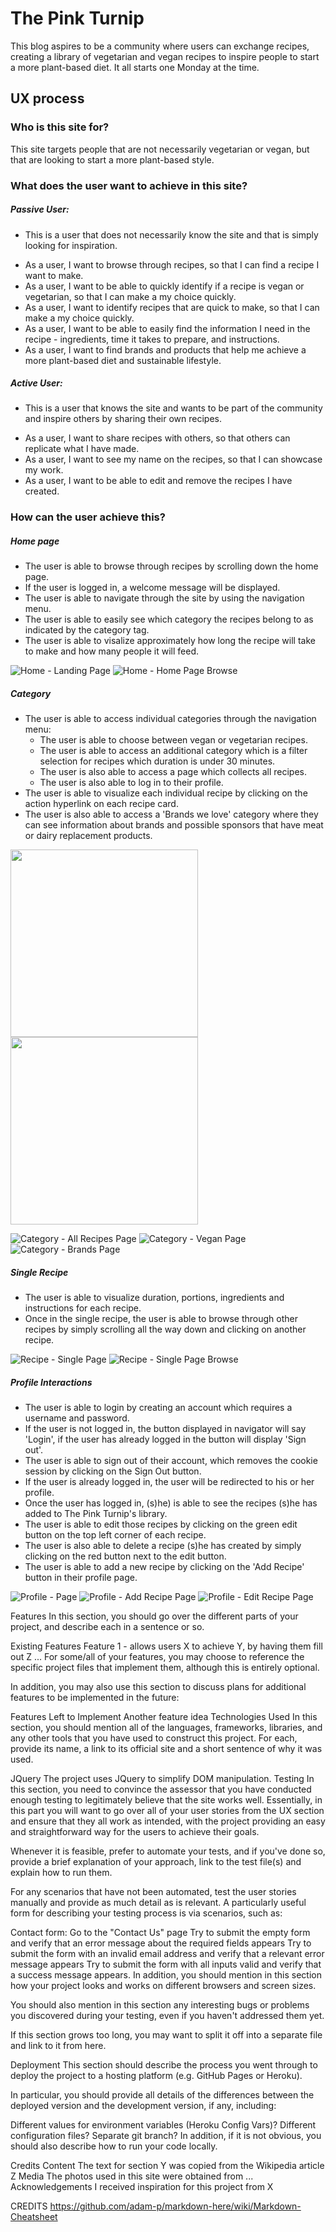 #   The Pink Turnip
This blog aspires to be a community where users can exchange recipes, 
creating a library of vegetarian and vegan recipes to inspire people to 
start a more plant-based diet. 
It all starts one Monday at the time.

##  UX process
### Who is this site for?
This site targets people that are not necessarily vegetarian or vegan, 
but that are looking to start a more plant-based style.

### What does the user want to achieve in this site?
#####   Passive User:
*   This is a user that does not necessarily know the site and that is simply 
looking for inspiration.
-   As a user, I want to browse through recipes, so that I can find a recipe 
I want to make.
-   As a user, I want to be able to quickly identify if a recipe is vegan 
or vegetarian, so that I can make a my choice quickly.
-   As a user, I want to identify recipes that are quick to make, so that I 
can make a my choice quickly.
-   As a user, I want to be able to easily find the information I need in 
the recipe - ingredients, time it takes to prepare, and instructions.
-   As a user, I want to find brands and products that help me achieve a more 
plant-based diet and sustainable lifestyle.

#####   Active User:
*   This is a user that knows the site and wants to be part of the community 
and inspire others by sharing their own recipes.
-   As a user, I want to share recipes with others, so that others can replicate 
what I have made.
-   As a user, I want to see my name on the recipes, so that I can showcase 
my work.
-   As a user, I want to be able to edit and remove the recipes I have created.

### How can the user achieve this?
#####   Home page
- The user is able to browse through recipes by scrolling down the home page.
- If the user is logged in, a welcome message will be displayed.
- The user is able to navigate through the site by using the navigation menu.
- The user is able to easily see which category the recipes belong to as indicated by the 
category tag.
- The user is able to visalize approximately how long the recipe will take to make and 
how many people it will feed.


![Home - Landing Page](/static/img/documentation/home-page.png)
![Home - Home Page Browse](/static/img/documentation/home-browse-page.png)

#####   Category
- The user is able to access individual categories through the navigation menu:
    - The user is able to choose between vegan or vegetarian recipes.
    - The user is able to access an additional category which is a filter selection for recipes 
    which duration is under 30 minutes.
    - The user is also able to access a page which collects all recipes.
    - The user is also able to log in to their profile.
- The user is able to visualize each individual recipe by clicking on the action 
hyperlink on each recipe card.
- The user is also able to access a 'Brands we love' category where they can see information 
about brands and possible sponsors that have meat or dairy replacement products.

<img width="300" height="300" src="../img/documentation/categories/all-recipes-page.png">
<img width="300" height="300" src="../img/documentation/categories/vegan-page.png">

![Category - All Recipes Page](/static/img/documentation/categories/all-recipes-page.png)
![Category - Vegan Page](/static/img/documentation/categories/vegan-page.png)
![Category - Brands Page](https://github.com/a-telier/blog/static/img/documentation/categories/brands-page.png)

#####   Single Recipe
- The user is able to visualize duration, portions, ingredients and instructions for each recipe.
- Once in the single recipe, the user is able to browse through other recipes by simply 
scrolling all the way down and clicking on another recipe.

![Recipe - Single Page](/static/img/documentation/recipes/single-page.png)
![Recipe - Single Page Browse](/static/img/documentation/recipes/single-page-others.png)

#####   Profile Interactions
- The user is able to login by creating an account which requires a username and password.
- If the user is not logged in, the button displayed in navigator will say 'Login', if the 
user has already logged in the button will display 'Sign out'.
- The user is able to sign out of their account, which removes the cookie session by clicking on 
the Sign Out button.
- If the user is already logged in, the user will be redirected to his or her profile.
- Once the user has logged in, (s)he) is able to see the recipes (s)he has added to The Pink 
Turnip's library.
- The user is able to edit those recipes by clicking on the green edit button on the top left 
corner of each recipe.
- The user is also able to delete a recipe (s)he has created by simply clicking 
on the red button next to the edit button.
- The user is able to add a new recipe by clicking on the 'Add Recipe' button in their profile page.

![Profile - Page](/static/img/documentation/profile/profile-page.png)
![Profile - Add Recipe Page](/static/img/documentation/profile/add-recipe-page.png)
![Profile - Edit Recipe Page](/static/img/documentation/profile/edit-recipe-page.png)


Features
In this section, you should go over the different parts of your project, and describe each in a sentence or so.

Existing Features
Feature 1 - allows users X to achieve Y, by having them fill out Z
...
For some/all of your features, you may choose to reference the specific project files that implement them, although this is entirely optional.

In addition, you may also use this section to discuss plans for additional features to be implemented in the future:

Features Left to Implement
Another feature idea
Technologies Used
In this section, you should mention all of the languages, frameworks, libraries, and any other tools that you have used to construct this project. For each, provide its name, a link to its official site and a short sentence of why it was used.

JQuery
The project uses JQuery to simplify DOM manipulation.
Testing
In this section, you need to convince the assessor that you have conducted enough testing to legitimately believe that the site works well. Essentially, in this part you will want to go over all of your user stories from the UX section and ensure that they all work as intended, with the project providing an easy and straightforward way for the users to achieve their goals.

Whenever it is feasible, prefer to automate your tests, and if you've done so, provide a brief explanation of your approach, link to the test file(s) and explain how to run them.

For any scenarios that have not been automated, test the user stories manually and provide as much detail as is relevant. A particularly useful form for describing your testing process is via scenarios, such as:

Contact form:
Go to the "Contact Us" page
Try to submit the empty form and verify that an error message about the required fields appears
Try to submit the form with an invalid email address and verify that a relevant error message appears
Try to submit the form with all inputs valid and verify that a success message appears.
In addition, you should mention in this section how your project looks and works on different browsers and screen sizes.

You should also mention in this section any interesting bugs or problems you discovered during your testing, even if you haven't addressed them yet.

If this section grows too long, you may want to split it off into a separate file and link to it from here.

Deployment
This section should describe the process you went through to deploy the project to a hosting platform (e.g. GitHub Pages or Heroku).

In particular, you should provide all details of the differences between the deployed version and the development version, if any, including:

Different values for environment variables (Heroku Config Vars)?
Different configuration files?
Separate git branch?
In addition, if it is not obvious, you should also describe how to run your code locally.

Credits
Content
The text for section Y was copied from the Wikipedia article Z
Media
The photos used in this site were obtained from ...
Acknowledgements
I received inspiration for this project from X




CREDITS
https://github.com/adam-p/markdown-here/wiki/Markdown-Cheatsheet
